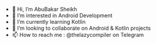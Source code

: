 - 👋 Hi, I’m AbuBakar Sheikh
- 👀 I’m interested in Android Development
- 🌱 I’m currently learning Kotlin
- 💞️ I’m looking to collaborate on Android & Kotlin projects
- 📫 How to reach me : @thelazycompiler on Telegram

<!---
notAbubakar/notAbubakar is a ✨ special ✨ repository because its `README.md` (this file) appears on your GitHub profile.
You can click the Preview link to take a look at your changes.
--->
